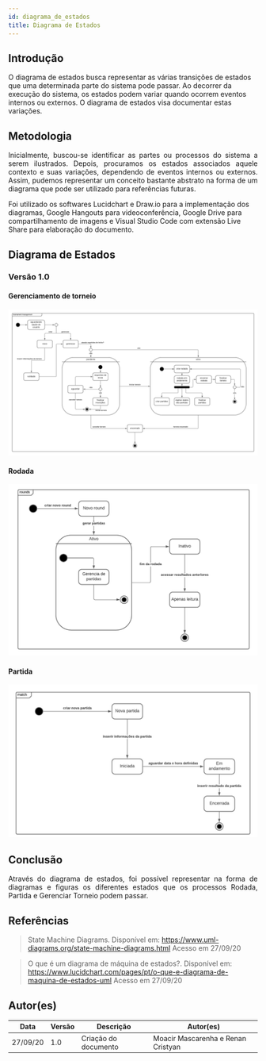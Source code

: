```yaml
---
id: diagrama_de_estados
title: Diagrama de Estados
---
```



## Introdução

<p align = "justify">

O diagrama de estados busca representar as várias transições de estados que uma determinada parte do sistema pode passar. Ao decorrer da execução do sistema, os estados podem variar quando ocorrem eventos internos ou externos. O diagrama de estados visa documentar estas variações.

</p>

## Metodologia

<p align = "justify">
Inicialmente, buscou-se identificar as partes ou processos do sistema a serem ilustrados. Depois, procuramos os estados associados aquele contexto e suas variações, dependendo de eventos internos ou externos. Assim, pudemos representar um conceito bastante abstrato na forma de um diagrama que pode ser utilizado para referências futuras.

Foi utilizado os softwares Lucidchart e Draw.io para a implementação dos diagramas, Google Hangouts para videoconferência, Google Drive para compartilhamento de imagens e Visual Studio Code com extensão Live Share para elaboração do documento.
</p>

## Diagrama de Estados

### Versão 1.0

#### Gerenciamento de torneio

[![Gerenciamento de torneio](../assets/Diagrama_estados/Diagrama_de_estado_gerenciar_torneio.png)](../assets/Diagrama_estados/Diagrama_de_estado_gerenciar_torneio.png)

#### Rodada

[![Rodada](../assets/Diagrama_estados/Diagrama_de_estado_rodada.png)](../assets/Diagrama_estados/Diagrama_de_estado_rodada.png)

#### Partida

[![Partida](../assets/Diagrama_estados/Diagrama_de_estado_partida.jpeg)](../assets/Diagrama_estados/Diagrama_de_estado_partida.jpeg)

## Conclusão

<p align = "justify">
Através do diagrama de estados, foi possível representar na forma de diagramas e figuras os diferentes estados que os processos Rodada, Partida e Gerenciar Torneio podem passar.
</p>

## Referências

> State Machine Diagrams. Disponível em: https://www.uml-diagrams.org/state-machine-diagrams.html Acesso em 27/09/20

> O que é um diagrama de máquina de estados?. Disponível em:  https://www.lucidchart.com/pages/pt/o-que-e-diagrama-de-maquina-de-estados-uml Acesso em 27/09/20

## Autor(es)
| Data | Versão | Descrição | Autor(es) |
| -- | -- | -- | -- |
| 27/09/20 | 1.0 | Criação do documento | Moacir Mascarenha e Renan Cristyan | 